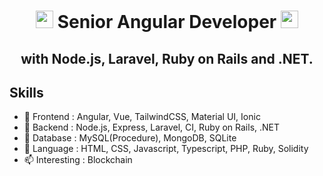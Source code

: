 
<h1 align="center">
  <img src="https://media.giphy.com/media/hvRJCLFzcasrR4ia7z/giphy.gif" width="28">
    Senior Angular Developer
  <img src="https://media.giphy.com/media/hvRJCLFzcasrR4ia7z/giphy.gif" width="28">
</h1>

<h2 align="center">
  with Node.js, Laravel, Ruby on Rails and .NET.
</h2>

## Skills

- 🌱 Frontend : Angular, Vue, TailwindCSS, Material UI, Ionic
- 🔭 Backend : Node.js, Express, Laravel, CI, Ruby on Rails, .NET
- 🧩 Database : MySQL(Procedure), MongoDB, SQLite
- 💬 Language : HTML, CSS, Javascript, Typescript, PHP, Ruby, Solidity
- 📫 Interesting : Blockchain
